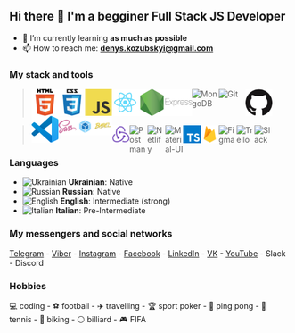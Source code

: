 ## Hi there 👋 I'm a begginer Full Stack JS Developer

- 🌱 I’m currently learning **as much as possible**
- 📫 How to reach me: **denys.kozubskyi@gmail.com**
<!-- - 🔭 I’m currently working on ... -->

<!-- - 👯 I’m looking to collaborate on ...
- 🤔 I’m looking for help with ...
- 💬 Ask me about ... -->

<!-- - 😄 Pronouns: ...
- ⚡ Fun fact: ... -->

### My stack and tools

> <img align="left" alt="HTML5" title="HTML5" width="48px" src="https://raw.githubusercontent.com/github/explore/80688e429a7d4ef2fca1e82350fe8e3517d3494d/topics/html/html.png" />
> <img align="left" alt="CSS3" title="CSS3" width="48px" src="https://raw.githubusercontent.com/github/explore/80688e429a7d4ef2fca1e82350fe8e3517d3494d/topics/css/css.png" />
> <img align="left" alt="JavaScript" title="JavaScript" width="48px" src="https://raw.githubusercontent.com/github/explore/80688e429a7d4ef2fca1e82350fe8e3517d3494d/topics/javascript/javascript.png" />
> <img align="left" alt="React" title="React" width="48px" src="https://raw.githubusercontent.com/github/explore/80688e429a7d4ef2fca1e82350fe8e3517d3494d/topics/react/react.png" />
> <img align="left" alt="Node.js" title="Node.js" width="48px" src="https://raw.githubusercontent.com/github/explore/80688e429a7d4ef2fca1e82350fe8e3517d3494d/topics/nodejs/nodejs.png" />
> <img align="left" alt="Express" title="Express" width="48px" src="https://raw.githubusercontent.com/github/explore/80688e429a7d4ef2fca1e82350fe8e3517d3494d/topics/express/express.png" />
> <img align="left" alt="MongoDB" title="MongoDB" width="48px" src="https://cdn.icon-icons.com/icons2/2415/PNG/512/mongodb_original_wordmark_logo_icon_146425.png" />
> <img align="left" alt="Git" title="Git" width="48px" src="https://git-scm.com/images/logos/downloads/Git-Icon-1788C.png" />
> <img align="left" alt="GitHub" title="GitHub" width="48px" src="https://raw.githubusercontent.com/github/explore/78df643247d429f6cc873026c0622819ad797942/topics/github/github.png" />
> <img align="left" alt="Visual Studio Code" title="Visual Studio Code" width="48px" src="https://raw.githubusercontent.com/github/explore/80688e429a7d4ef2fca1e82350fe8e3517d3494d/topics/visual-studio-code/visual-studio-code.png" />
> <br/><br/><br/>
> <img align="left" alt="Sass" title="Sass" width="32px" src="https://raw.githubusercontent.com/github/explore/80688e429a7d4ef2fca1e82350fe8e3517d3494d/topics/sass/sass.png" />
> <img align="left" alt="Webpack" title="Webpack" width="32px" src="https://raw.githubusercontent.com/github/explore/80688e429a7d4ef2fca1e82350fe8e3517d3494d/topics/webpack/webpack.png" />
> <img align="left" alt="Babel" title="Babel" width="32px" src="https://raw.githubusercontent.com/github/explore/80688e429a7d4ef2fca1e82350fe8e3517d3494d/topics/babel/babel.png" />

<!-- > <img align="left" alt="Prettier" title="Prettier" width="32px" src="https://seeklogo.com/images/P/prettier-logo-D5C5197E37-seeklogo.com.png" /> -->
<!-- > <img align="left" alt="Axios" title="Axios" width="32px" src="https://user-images.githubusercontent.com/8939680/57233882-20344080-6fe5-11e9-9086-d20a955bed59.png" /> -->

> <img align="left" alt="Redux" title="Redux" width="32px" src="https://raw.githubusercontent.com/github/explore/80688e429a7d4ef2fca1e82350fe8e3517d3494d/topics/redux/redux.png" />

<!-- > <img align="left" alt="npm" title="npm" width="32px" src="https://raw.githubusercontent.com/github/explore/80688e429a7d4ef2fca1e82350fe8e3517d3494d/topics/npm/npm.png" /> -->
<!-- > <img align="left" alt="Yarn" title="Yarn" width="32px" src="https://raw.githubusercontent.com/github/explore/bf101b8b748365dbfccbb8ef4a1cf6832795830e/topics/yarn/yarn.png" /> -->
<!-- > <img align="left" alt="Mongoose" title="Mongoose" width="32px" src="https://raw.githubusercontent.com/github/explore/80688e429a7d4ef2fca1e82350fe8e3517d3494d/topics/mongoose/mongoose.png" /> -->

> <img align="left" alt="Postman" title="Postman" width="32px" src="https://res.cloudinary.com/postman/image/upload/t_team_logo/v1629869194/team/2893aede23f01bfcbd2319326bc96a6ed0524eba759745ed6d73405a3a8b67a8" />
> <img align="left" alt="Netlify" title="Netlify" width="32px" src="https://seeklogo.com/images/N/netlify-logo-758722CDF4-seeklogo.com.png" />
> <img align="left" alt="Material-UI" title="Material-UI" width="32px" src="https://mui.com/static/logo.png" />
> <img align="left" alt="TypeScript" title="TypeScript" width="32px" src="https://raw.githubusercontent.com/github/explore/80688e429a7d4ef2fca1e82350fe8e3517d3494d/topics/typescript/typescript.png" />
> <img align="left" alt="Firebase" title="Firebase" width="32px" src="https://raw.githubusercontent.com/github/explore/80688e429a7d4ef2fca1e82350fe8e3517d3494d/topics/firebase/firebase.png" />
> <img align="left" alt="Figma" title="Figma" width="32px" src="https://encrypted-tbn0.gstatic.com/images?q=tbn:ANd9GcQWk-5fWujx55QDIxsgSBTUR4H6zaU7-h1vr_LvKn5N5yvokV01OoSzgbv0Z-MUO9cYUkA&usqp=CAU" />
> <img align="left" alt="Trello" title="Trello" width="32px" src="https://cdn.worldvectorlogo.com/logos/trello.svg" />
> <img align="left" alt="Slack" title="Slack" width="32px" src="https://upload.wikimedia.org/wikipedia/commons/thumb/d/d5/Slack_icon_2019.svg/2048px-Slack_icon_2019.svg.png" />
> <br/><br/>

### Languages

- <img src="https://cdn.britannica.com/14/4814-050-12EFD9D1/Flag-Ukraine.jpg" alt="Ukrainian" title="Ukrainian" width="18px" height="12px" /> **Ukrainian**: Native
- <img src="https://upload.wikimedia.org/wikipedia/commons/thumb/3/37/Anti-war_flag_of_Russian_protesters_%282022%29.svg/2560px-Anti-war_flag_of_Russian_protesters_%282022%29.svg.png" alt="Russian" title="Russian" width="18px" height="12px" /> **Russian**: Native
- <img src="https://upload.wikimedia.org/wikipedia/en/thumb/a/ae/Flag_of_the_United_Kingdom.svg/2880px-Flag_of_the_United_Kingdom.svg.png" alt="English" title="English" width="18px" height="12px" /> **English**: Intermediate (strong)
- <img src="https://upload.wikimedia.org/wikipedia/en/thumb/0/03/Flag_of_Italy.svg/1599px-Flag_of_Italy.svg.png?20111003040337" alt="Italian" title="Italian" width="18px" height="12px" /> **Italian**: Pre-Intermediate

<!-- ### Portfolio

in process... -->

### My messengers and social networks

[Telegram](https://t.me/kozubskyi "t.me/kozubskyi") -
[Viber](https://viber.click/380991050088 "viber.click/380991050088") -
[Instagram](https://instagram.com/k0zubskyi "instagram.com/k0zubskyi") -
[Facebook](https://www.facebook.com/k0zubskyi "facebook.com/k0zubskyi") -
[LinkedIn](https://www.linkedin.com/in/denys-kozubskyi-079162209 "linkedin.com/in/denys-kozubskyi-079162209") -
[VK](https://www.vk.com/denys.kozubskyi "vk.com/denys.kozubskyi") -
[YouTube](https://www.youtube.com/channel/UC1LJkISE-QnmOiSTk3TImPg "YouTube") -
Slack -
Discord

### Hobbies

💻 coding - ⚽ football - ✈️ travelling - 🏆 sport poker - 🏓 ping pong - 🎾 tennis - 🚴 biking - ⚪ billiard - 🎮 FIFA

